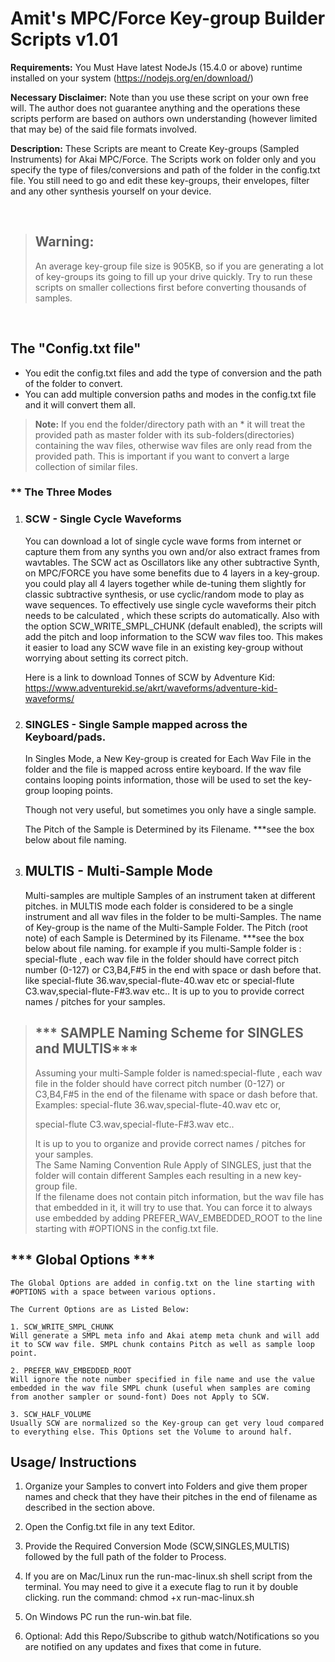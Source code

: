 # Amit's MPC/Force Key-group Builder Scripts v1.01

**Requirements:** You Must Have latest NodeJs (15.4.0 or above) runtime installed on your system (https://nodejs.org/en/download/)

**Necessary Disclaimer:** Note than you use these script on your own free will. The author does not guarantee anything and the operations these scripts perform are based on authors own understanding (however limited that may be) of the said file formats involved.

**Description:** These Scripts are meant to Create Key-groups (Sampled Instruments) for Akai MPC/Force. The Scripts work on folder only and you specify the type of files/conversions and path of the folder in the config.txt file. You still need to go and edit these key-groups, their envelopes, filter and any other synthesis yourself on your device.

&nbsp;  

>   ## Warning:
> An average key-group file size is 905KB, so if you are generating a lot of key-groups its going to fill up your drive quickly. Try to run these scripts on smaller collections first before converting thousands of samples.  

&nbsp;  


## The "Config.txt file"

-   You edit the config.txt files and add the type of conversion and the path of the folder to convert.
-   You can add multiple conversion paths and modes in the config.txt file and it will convert them all.

>   **Note:** If you end the folder/directory path with an \* it will treat the provided path as master folder with its sub-folders(directories) containing the wav files, otherwise wav files are only read from the provided path. This is important if you want to convert a large collection of similar files.

### \*\* The Three Modes

1. ### SCW - Single Cycle Waveforms
   You can download a lot of single cycle wave forms from internet or capture them from any synths you own and/or also extract frames from wavtables. The SCW act as Oscillators like any other subtractive Synth, on MPC/FORCE you have some benefits due to 4 layers in a key-group. you could play all 4 layers together while de-tuning them slightly for classic subtractive synthesis, or use cyclic/random mode to play as wave sequences.
    To effectively use single cycle waveforms their pitch needs to be calculated , which these scripts do automatically. Also with the option SCW_WRITE_SMPL_CHUNK (default enabled), the scripts will add the pitch and loop information to the SCW wav files too. This makes it easier to load any SCW wave file in an existing key-group without worrying about setting its correct pitch. 

    Here is a link to download Tonnes of SCW by Adventure Kid: https://www.adventurekid.se/akrt/waveforms/adventure-kid-waveforms/  

2.  ### SINGLES - Single Sample mapped across the Keyboard/pads.
    In Singles Mode, a New Key-group is created for Each Wav File in the folder and the file is mapped across entire keyboard. If the wav file contains looping points information, those will be used to set the key-group looping points.
    
    Though not very useful, but sometimes you only have a single sample. 

    The Pitch of the Sample is Determined by its Filename. ***see the box below about file naming.

3.  ##  MULTIS - Multi-Sample Mode
    Multi-samples are multiple Samples of an instrument taken at different pitches. in MULTIS mode each folder is considered to be a single instrument and all wav files in the folder to be multi-Samples. The name of Key-group is the name of the Multi-Sample Folder. The Pitch (root note) of each Sample is Determined by its Filename. ***see the box below about file naming. 
    for example if you multi-Sample folder is  : special-flute , each wav file in the folder should have correct pitch number (0-127) or C3,B4,F#5 in the end with space or dash before that. like special-flute 36.wav,special-flute-40.wav etc or special-flute C3.wav,special-flute-F#3.wav etc.. It is up to you to provide correct names / pitches for your samples.

> ## *** SAMPLE Naming Scheme for SINGLES and MULTIS***
> Assuming your multi-Sample folder is named:special-flute , each wav file in the folder should have correct pitch number (0-127) or C3,B4,F#5 in the end of the filename with space or dash before that. 
> Examples: special-flute 36.wav,special-flute-40.wav etc or,  
> 
> special-flute C3.wav,special-flute-F#3.wav etc..  
>   
> It is up to you to organize and provide correct names / pitches for your samples.  
> The Same Naming Convention Rule Apply of SINGLES, just that the folder will contain different Samples each resulting in a new key-group file.
> &nbsp;  
> If the filename does not contain pitch information, but the wav file has that embedded in it, it will try to use that. You can force it to always use embedded by adding PREFER_WAV_EMBEDDED_ROOT to the line starting with #OPTIONS in the config.txt file.


## *** Global Options ***
    The Global Options are added in config.txt on the line starting with #OPTIONS with a space between various options.    

    The Current Options are as Listed Below:    

    1. SCW_WRITE_SMPL_CHUNK  
    Will generate a SMPL meta info and Akai atemp meta chunk and will add it to SCW wav file. SMPL chunk contains Pitch as well as sample loop point.  

    2. PREFER_WAV_EMBEDDED_ROOT  
    Will ignore the note number specified in file name and use the value embedded in the wav file SMPL chunk (useful when samples are coming from another sampler or sound-font) Does not Apply to SCW.  

    3. SCW_HALF_VOLUME  
    Usually SCW are normalized so the Key-group can get very loud compared to everything else. This Options set the Volume to around half.


##  Usage/ Instructions
1.   Organize your Samples to convert into Folders and give them proper names and check that they have their pitches in the end of filename as described in the section above.  

2. Open the Config.txt file in any text Editor.  
3. Provide the Required Conversion Mode (SCW,SINGLES,MULTIS)  followed by the full path of the folder to Process.
4. If you are on Mac/Linux run the run-mac-linux.sh shell script from the terminal. You may need to give it a execute flag to run it by double clicking. run the command: chmod +x run-mac-linux.sh
5. On Windows PC run the  run-win.bat file.
6. Optional: Add this Repo/Subscribe to github watch/Notifications so you are notified on any updates and fixes that come in future.



